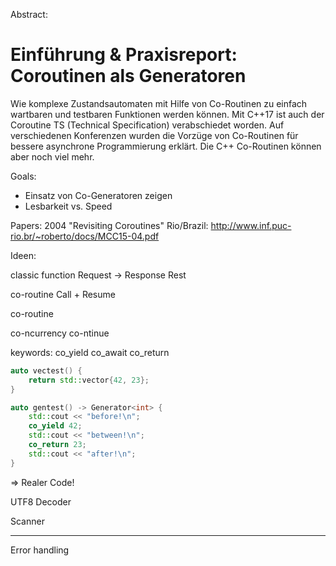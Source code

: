 Abstract:

# Einführung & Praxisreport: Coroutinen als Generatoren

Wie komplexe Zustandsautomaten mit Hilfe von Co-Routinen zu einfach wartbaren und testbaren Funktionen werden können.
Mit C++17 ist auch der Coroutine TS (Technical Specification) verabschiedet worden. Auf verschiedenen Konferenzen wurden die Vorzüge von Co-Routinen für bessere asynchrone Programmierung erklärt. Die C++ Co-Routinen können aber noch viel mehr.

Goals:

* Einsatz von Co-Generatoren zeigen
* Lesbarkeit vs. Speed

Papers:
2004 "Revisiting Coroutines" Rio/Brazil: http://www.inf.puc-rio.br/~roberto/docs/MCC15-04.pdf 

Ideen:

classic function
  Request -> Response
  Rest

co-routine
  Call + Resume

co-routine

co-ncurrency
co-ntinue

keywords:
co_yield
co_await
co_return


```cpp
auto vectest() {
    return std::vector{42, 23};
}
```

```cpp
auto gentest() -> Generator<int> {
    std::cout << "before!\n";
    co_yield 42;
    std::cout << "between!\n";
    co_return 23;
    std::cout << "after!\n";
}
```

=> Realer Code!

UTF8 Decoder

Scanner

---

Error handling

